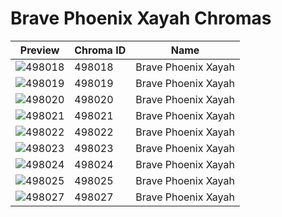 # Brave Phoenix Xayah Chromas



| Preview | Chroma ID | Name |
|---------|-----------|------|
| ![498018](https://raw.communitydragon.org/latest/plugins/rcp-be-lol-game-data/global/default/v1/champion-chroma-images/498/498018.png) | 498018 | Brave Phoenix Xayah |
| ![498019](https://raw.communitydragon.org/latest/plugins/rcp-be-lol-game-data/global/default/v1/champion-chroma-images/498/498019.png) | 498019 | Brave Phoenix Xayah |
| ![498020](https://raw.communitydragon.org/latest/plugins/rcp-be-lol-game-data/global/default/v1/champion-chroma-images/498/498020.png) | 498020 | Brave Phoenix Xayah |
| ![498021](https://raw.communitydragon.org/latest/plugins/rcp-be-lol-game-data/global/default/v1/champion-chroma-images/498/498021.png) | 498021 | Brave Phoenix Xayah |
| ![498022](https://raw.communitydragon.org/latest/plugins/rcp-be-lol-game-data/global/default/v1/champion-chroma-images/498/498022.png) | 498022 | Brave Phoenix Xayah |
| ![498023](https://raw.communitydragon.org/latest/plugins/rcp-be-lol-game-data/global/default/v1/champion-chroma-images/498/498023.png) | 498023 | Brave Phoenix Xayah |
| ![498024](https://raw.communitydragon.org/latest/plugins/rcp-be-lol-game-data/global/default/v1/champion-chroma-images/498/498024.png) | 498024 | Brave Phoenix Xayah |
| ![498025](https://raw.communitydragon.org/latest/plugins/rcp-be-lol-game-data/global/default/v1/champion-chroma-images/498/498025.png) | 498025 | Brave Phoenix Xayah |
| ![498027](https://raw.communitydragon.org/latest/plugins/rcp-be-lol-game-data/global/default/v1/champion-chroma-images/498/498027.png) | 498027 | Brave Phoenix Xayah |